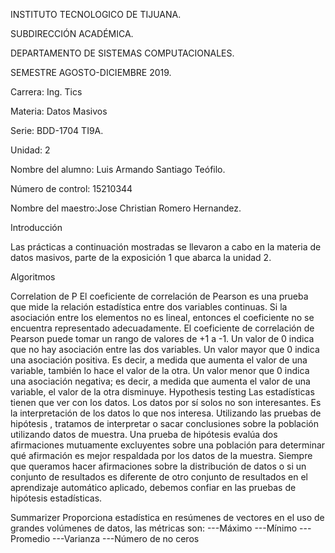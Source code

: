INSTITUTO TECNOLOGICO DE TIJUANA.

SUBDIRECCIÓN ACADÉMICA.

DEPARTAMENTO DE SISTEMAS COMPUTACIONALES.

SEMESTRE AGOSTO-DICIEMBRE 2019.

Carrera: Ing. Tics

Materia: Datos Masivos

Serie: BDD-1704 TI9A.


Unidad: 2

Nombre del alumno: Luis Armando Santiago Teófilo.

Número de control: 15210344

Nombre del maestro:Jose Christian Romero Hernandez.

Introducción

Las prácticas a continuación mostradas se llevaron a cabo en la materia de datos masivos, parte de la exposición 1 que abarca la unidad 2.

Algoritmos

Correlation de P
El coeficiente de correlación de Pearson es una prueba que mide la relación estadística entre dos variables continuas. 
Si la asociación entre los elementos no es lineal, entonces el coeficiente no se encuentra representado adecuadamente.
El coeficiente de correlación de Pearson puede tomar un rango de valores de +1 a -1. Un valor de 0 indica que no hay asociación entre las dos variables. Un valor mayor que 0 indica una asociación positiva. Es decir, a medida que aumenta el valor de una variable, también lo hace el valor de la otra. Un valor menor que 0 indica una asociación negativa; es decir, a medida que aumenta el valor de una variable, el valor de la otra disminuye.
Hypothesis testing
Las estadísticas tienen que ver con los datos. Los datos por sí solos no son interesantes. Es la interpretación de los datos lo que nos interesa. Utilizando las pruebas de hipótesis , tratamos de interpretar o sacar conclusiones sobre la población utilizando datos de muestra. Una prueba de hipótesis evalúa dos afirmaciones mutuamente excluyentes sobre una población para determinar qué afirmación es mejor respaldada por los datos de la muestra. Siempre que queramos hacer afirmaciones sobre la distribución de datos o si un conjunto de resultados es diferente de otro conjunto de resultados en el aprendizaje automático aplicado, debemos confiar en las pruebas de hipótesis estadísticas.

Summarizer
Proporciona estadística en resúmenes de vectores en el uso de grandes volúmenes de datos, las métricas son:
---Máximo
---Mínimo
---Promedio
---Varianza
---Número de no ceros

